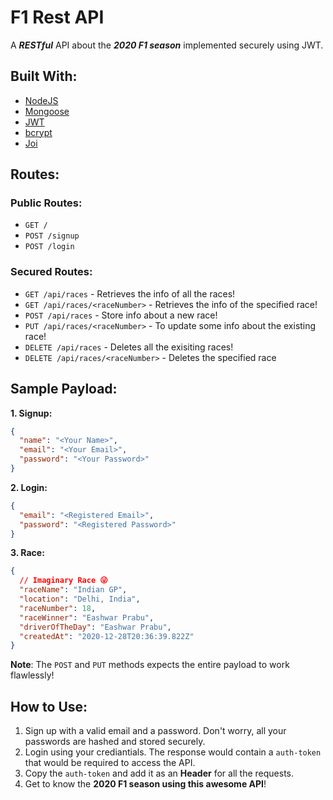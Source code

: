 # **F1 Rest API**

A **_RESTful_** API about the **_2020 F1 season_** implemented securely using JWT.

## **Built With:**

- [NodeJS](https://github.com/nodejs/node)
- [Mongoose](https://www.npmjs.com/package/mongoose)
- [JWT](https://www.npmjs.com/package/jsonwebtoken)
- [bcrypt](https://www.npmjs.com/package/bcrypt)
- [Joi](https://www.npmjs.com/package/joi)

## **Routes:**

### **Public Routes:**

- `GET /`
- `POST /signup`
- `POST /login`

### **Secured Routes:**

- `GET /api/races` - Retrieves the info of all the races!
- `GET /api/races/<raceNumber>` - Retrieves the info of the specified race!
- `POST /api/races` - Store info about a new race!
- `PUT /api/races/<raceNumber>` - To update some info about the existing race!
- `DELETE /api/races` - Deletes all the exisiting races!
- `DELETE /api/races/<raceNumber>` - Deletes the specified race

## **Sample Payload:**

**1. Signup:**

```json
{
  "name": "<Your Name>",
  "email": "<Your Email>",
  "password": "<Your Password>"
}
```

**2. Login:**

```json
{
  "email": "<Registered Email>",
  "password": "<Registered Password>"
}
```

**3. Race:**

```json
{
  // Imaginary Race 😜
  "raceName": "Indian GP",
  "location": "Delhi, India",
  "raceNumber": 18,
  "raceWinner": "Eashwar Prabu",
  "driverOfTheDay": "Eashwar Prabu",
  "createdAt": "2020-12-28T20:36:39.822Z"
}
```

**Note**: The `POST` and `PUT` methods expects the entire payload to work flawlessly!

## **How to Use:**

1. Sign up with a valid email and a password. Don't worry, all your passwords are hashed and stored securely.
2. Login using your crediantials. The response would contain a `auth-token` that would be required to access the API.
3. Copy the `auth-token` and add it as an **Header** for all the requests.
4. Get to know the **2020 F1 season using this awesome API**!
